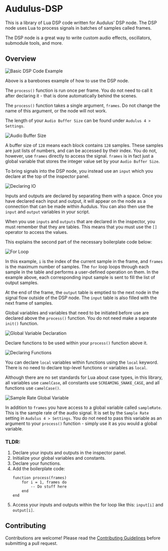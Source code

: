 # Audulus-DSP

This is a library of Lua DSP code written for Audulus' DSP node. The DSP node uses Lua to process signals in batches of samples called frames. 

The DSP node is a great way to write custom audio effects, oscillators, submodule tools, and more.

## Overview

![Basic DSP Code Example](/docs/img/getting-started-example.png)

Above is a barebones example of how to use the DSP node. 

The `process()` function is run once per frame. You do not need to call it after declaring it - that is done automatically behind the scenes.

The `process()` function takes a single argument, `frames`. Do not change the name of this argument, or the node will not work.

The length of your `Audio Buffer Size` can be found under `Audulus 4 > Settings`.

![Audio Buffer Size](/docs/img/audio-buffer-size.png)

A buffer size of `128` means each block contains `128` samples. These samples are just lists of numbers, and can be accessed by their index. You do not, however, use `frames` directly to access the signal. `frames` is in fact just a global variable that stores the integer value set by your `Audio Buffer Size`. 

To bring signals into the DSP node, you instead use an `input` which you declare at the top of the inspector panel.

![Declaring IO](/docs/img/declaring-io.png)

Inputs and outputs are declared by separating them with a space. Once you have declared each input and output, it will appear on the node as a connection that can be made within Audulus. You can also then use the `input` and `output` variables in your script.

When you use `inputs` and `outputs` that are declared in the inspector, you must remember that they are tables. This means that you must use the `[]` operator to access the values.

This explains the second part of the necessary boilerplate code below:

![For Loop](/docs/img/for-loop.png)

In this example, `i` is the index of the current sample in the frame, and `frames` is the maximum number of samples. The `for` loop loops through each sample in the table and performs a user-defined operation on them. In the example above, each corresponding input sample is sent to fill the list of output samples.

At the end of the frame, the `output` table is emptied to the next node in the signal flow outside of the DSP node. The `input` table is also filled with the next frame of samples.



Global variables and variables that need to be initiated before use are declared above the `process()` function. You do not need make a separate `init()` function.

![Global Variable Declaration](/docs/img/global-variable-declaration.png)

Declare functions to be used within your `process()` function above it.

![Declaring Functions](/docs/img/declaring-functions.png)

You can declare `local` variables within functions using the `local` keyword. There is no need to declare top-level functions or variables as `local`.

Although there are no set standards for Lua about case types, in this library, all variables use `camelCase`, all constants use `SCREAMING_SNAKE_CASE`, and all functions use `camelCase()`.

![Sample Rate Global Variable](/docs/img/sample-rate-global.png)

In addition to `frames` you have access to a global variable called `sampleRate`. This is the sample rate of the audio signal. It is set by the `Sample Rate` setting in `Audulus 4 > Settings`. You do not need to pass this variable as an argument to your `process()` function - simply use it as you would a global variable.

### TLDR:

1. Declare your inputs and outputs in the inspector panel.
1. Initialize your global variables and constants.
1. Declare your functions.
1. Add the boilerplate code:
    ```
    function process(frames)
        for i = 1, frames do
            -- Do stuff here
        end
    end
    ```
1. Access your inputs and outputs within the for loop like this: `input[i]` and `output[i]`.

## Contributing

Contributions are welcome! Please read the [Contributing Guidelines](/CONTRIBUTING.md) before submitting a pull request.